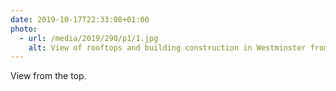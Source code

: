 ```yaml
---
date: 2019-10-17T22:33:08+01:00
photo:
  - url: /media/2019/290/p1/1.jpg
    alt: View of rooftops and building construction in Westminster from the top floor of the Department of Education.
---
```


View from the top.
